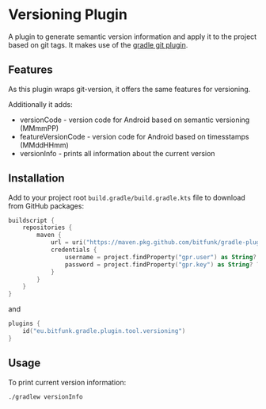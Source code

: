 # Versioning Plugin

A plugin to generate semantic version information and apply it to the project based on git tags. It makes use of the [gradle git plugin](https://github.com/bitfunk/gradle-git-version).

## Features

As this plugin wraps git-version, it offers the same features for versioning. 

Additionally it adds:
- versionCode - version code for Android based on semantic versioning (MMmmPP)
- featureVersionCode - version code for Android based on timesstamps (MMddHHmm)
- versionInfo - prints all information about the current version

## Installation

Add to your project root `build.gradle/build.gradle.kts` file to download from GitHub packages:

```kotlin
buildscript {
    repositories {
        maven {
            url = uri("https://maven.pkg.github.com/bitfunk/gradle-plugins")
            credentials {
                username = project.findProperty("gpr.user") as String? ?: System.getenv("PACKAGE_REGISTRY_USERNAME")
                password = project.findProperty("gpr.key") as String? ?: System.getenv("PACKAGE_REGISTRY_TOKEN")
            }
        }
    }
}
```

and

```kotlin
plugins {
    id("eu.bitfunk.gradle.plugin.tool.versioning")
}
```

## Usage

To print current version information:

```bash
./gradlew versionInfo
```
